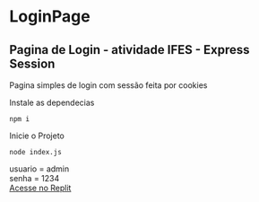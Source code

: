 # LoginPage

## Pagina de Login - atividade IFES - Express Session

Pagina simples de login com sessão feita por cookies 

Instale as dependecias 
````
npm i
````
Inicie o Projeto 
````
node index.js
````

usuario =  admin<br>
senha = 1234 <br>
<a href="https://pratica-da-semana-4-paulocesar84.rep-vitoria2.repl.co/"> Acesse no Replit </a><br>

